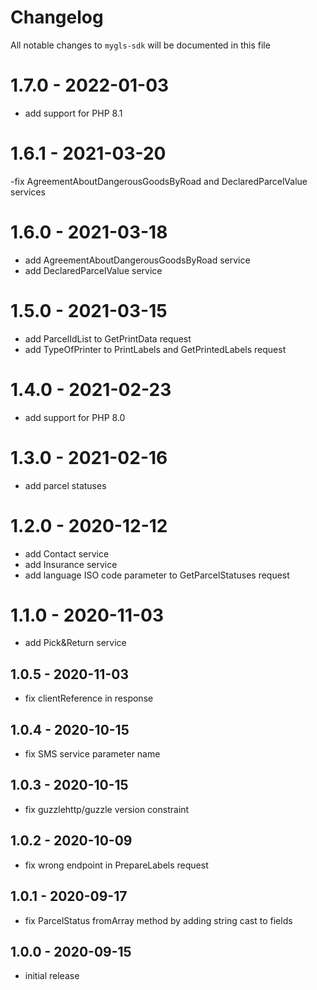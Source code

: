 # Changelog

All notable changes to `mygls-sdk` will be documented in this file

# 1.7.0 - 2022-01-03

- add support for PHP 8.1

# 1.6.1 - 2021-03-20

-fix AgreementAboutDangerousGoodsByRoad and DeclaredParcelValue services

# 1.6.0 - 2021-03-18

- add AgreementAboutDangerousGoodsByRoad service
- add DeclaredParcelValue service

# 1.5.0 - 2021-03-15

- add ParcelIdList to GetPrintData request
- add TypeOfPrinter to PrintLabels and GetPrintedLabels request

# 1.4.0 - 2021-02-23

- add support for PHP 8.0

# 1.3.0 - 2021-02-16

- add parcel statuses

# 1.2.0 - 2020-12-12

- add Contact service
- add Insurance service
- add language ISO code parameter to GetParcelStatuses request

# 1.1.0 - 2020-11-03

- add Pick&Return service

## 1.0.5 - 2020-11-03

- fix clientReference in response

## 1.0.4 - 2020-10-15

- fix SMS service parameter name

## 1.0.3 - 2020-10-15

- fix guzzlehttp/guzzle version constraint

## 1.0.2 - 2020-10-09

- fix wrong endpoint in PrepareLabels request

## 1.0.1 - 2020-09-17

- fix ParcelStatus fromArray method by adding string cast to fields

## 1.0.0 - 2020-09-15

- initial release